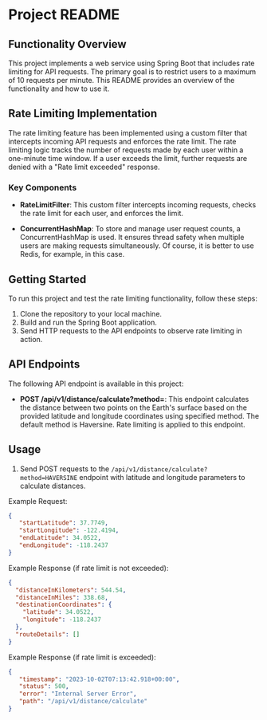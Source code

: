 # Project README

## Functionality Overview

This project implements a web service using Spring Boot that includes rate limiting for API requests. 
The primary goal is to restrict users to a maximum of 10 requests per minute. This README provides an overview of the functionality and how to use it.

## Rate Limiting Implementation

The rate limiting feature has been implemented using a custom filter that intercepts incoming API requests and enforces the rate limit. 
The rate limiting logic tracks the number of requests made by each user within a one-minute time window. If a user exceeds the limit, further requests are denied with a "Rate limit exceeded" response.

### Key Components

- **RateLimitFilter**: This custom filter intercepts incoming requests, checks the rate limit for each user, and enforces the limit.

- **ConcurrentHashMap**: To store and manage user request counts, a ConcurrentHashMap is used. 
It ensures thread safety when multiple users are making requests simultaneously. Of course, it is better to use Redis, for example, in this case.

## Getting Started

To run this project and test the rate limiting functionality, follow these steps:

1. Clone the repository to your local machine.
2. Build and run the Spring Boot application.
3. Send HTTP requests to the API endpoints to observe rate limiting in action.

## API Endpoints

The following API endpoint is available in this project:

- **POST /api/v1/distance/calculate?method=**: This endpoint calculates the distance between two points 
on the Earth's surface based on the provided latitude and longitude coordinates using specified method. 
The default method is Haversine. Rate limiting is applied to this endpoint.

## Usage

1. Send POST requests to the `/api/v1/distance/calculate?method=HAVERSINE` endpoint with latitude and longitude parameters to calculate
   distances.


Example Request:

```json
{
   "startLatitude": 37.7749,
   "startLongitude": -122.4194,
   "endLatitude": 34.0522,
   "endLongitude": -118.2437
}
```

Example Response (if rate limit is not exceeded):
```json
{
  "distanceInKilometers": 544.54,
  "distanceInMiles": 338.68,
  "destinationCoordinates": {
    "latitude": 34.0522,
    "longitude": -118.2437
  },
  "routeDetails": []
}
```

Example Response (if rate limit is exceeded):
```json
{
   "timestamp": "2023-10-02T07:13:42.918+00:00",
   "status": 500,
   "error": "Internal Server Error",
   "path": "/api/v1/distance/calculate"
}
```